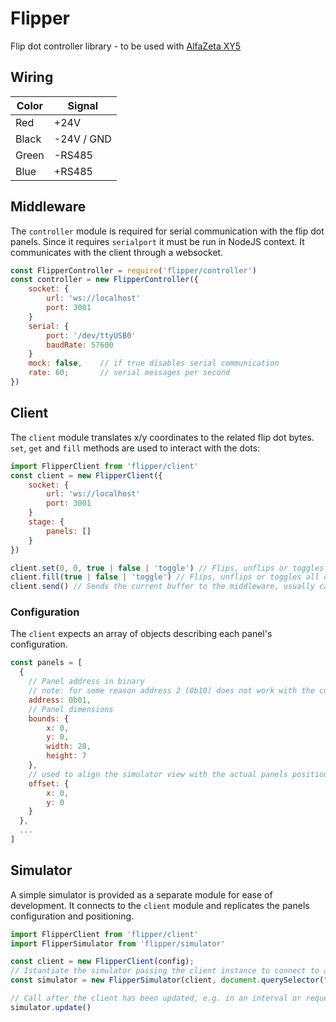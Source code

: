 # Flipper

Flip dot controller library - to be used with [AlfaZeta XY5](https://flipdots.com/en/products-services/flip-dot-boards-xy5/)

## Wiring

| Color | Signal     |
| ----- | ---------- |
| Red   | +24V       |
| Black | -24V / GND |
| Green | -RS485     |
| Blue  | +RS485     |

## Middleware

The `controller` module is required for serial communication with the flip dot panels. Since it requires `serialport` it must be run in NodeJS context. It communicates with the client through a websocket.

```js
const FlipperController = require('flipper/controller')
const controller = new FlipperController({
    socket: {
        url: 'ws://localhost'
        port: 3001
    }
    serial: {
        port: '/dev/ttyUSB0'
        baudRate: 57600
    }
    mock: false,    // if true disables serial communication
    rate: 60;       // serial messages per second
})
```

## Client

The `client` module translates x/y coordinates to the related flip dot bytes. `set`, `get` and `fill` methods are used to interact with the dots:

```js
import FlipperClient from 'flipper/client'
const client = new FlipperClient({
    socket: {
        url: 'ws://localhost'
        port: 3001
    }
    stage: {
        panels: []
    }
})

client.set(0, 0, true | false | 'toggle') // Flips, unflips or toggles a single dot at (0,0)
client.fill(true | false | 'toggle') // Flips, unflips or toggles all dots
client.send() // Sends the current buffer to the middleware, usually called on an interval or requestAnimationFrame
```

### Configuration

The `client` expects an array of objects describing each panel's configuration.

```js
const panels = [
  {
    // Panel address in binary
    // note: for some reason address 2 (0b10) does not work with the current flip dot panels
    address: 0b01,
    // Panel dimensions
    bounds: {
        x: 0,
        y: 0,
        width: 28,
        height: 7
    },
    // used to align the simulator view with the actual panels positioning
    offset: {
        x: 0,
        y: 0
    }
  },
  ...
]
```

## Simulator
A simple simulator is provided as a separate module for ease of development. It connects to the `client` module and replicates the panels configuration and positioning. 

```js
import FlipperClient from 'flipper/client'
import FlipperSimulator from 'flipper/simulator'

const client = new FlipperClient(config);
// Istantiate the simulator passing the client instance to connect to and a dom element where to mount it
const simulator = new FlipperSimulator(client, document.querySelector("#app"));

// Call after the client has been updated, e.g. in an interval or requestAnimationFrame
simulator.update()
```